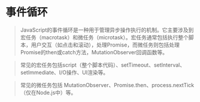 # 事件循环
> JavaScript的事件循环是一种用于管理异步操作执行的机制。它主要涉及到宏任务（macrotask）和微任务（microtask）。宏任务通常包括执行整个脚本，用户交互（如点击和滚动），处理Promise，而微任务则包括处理Promise的then或catch方法，MutationObserver回调函数等。

> 常见的宏任务包括script（整个脚本代码）、setTimeout、setInterval、setImmediate、I/O操作、UI渲染等。

>常见的微任务包括 MutationObserver、Promise.then、process.nextTick（仅在Node.js中）等。